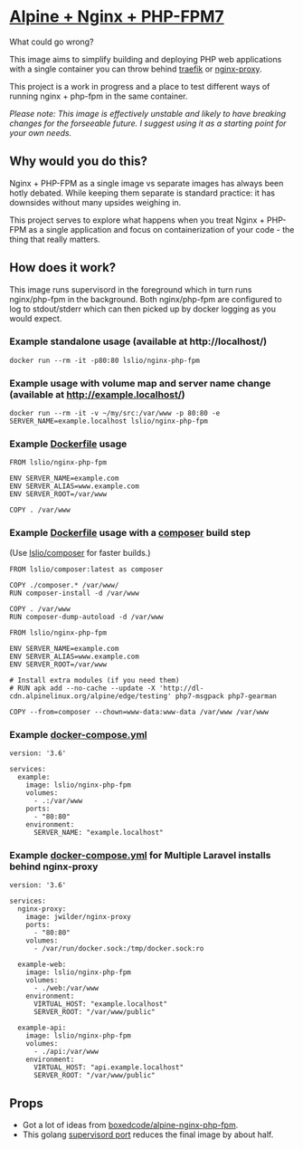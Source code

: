 # [Alpine + Nginx + PHP-FPM7](https://github.com/lsl/docker-nginx-php-fpm)

What could go wrong?

This image aims to simplify building and deploying PHP web applications with a single container you can throw behind [traefik](https://traefik.io/) or [nginx-proxy](https://github.com/jwilder/nginx-proxy).

This project is a work in progress and a place to test different ways of running nginx + php-fpm in the same container.

*Please note: This image is effectively unstable and likely to have breaking changes for the forseeable future. I suggest using it as a starting point for your own needs.*

## Why would you do this?

Nginx + PHP-FPM as a single image vs separate images has always been hotly debated. While keeping them separate is standard practice: it has downsides without many upsides weighing in.

This project serves to explore what happens when you treat Nginx + PHP-FPM as a single application and focus on containerization of your code - the thing that really matters.

## How does it work?

This image runs supervisord in the foreground which in turn runs nginx/php-fpm in the background. Both nginx/php-fpm are configured to log to stdout/stderr which can then picked up by docker logging as you would expect.

### Example standalone usage (available at http://localhost/)

`docker run --rm -it -p80:80 lslio/nginx-php-fpm`

### Example usage with volume map and server name change (available at http://example.localhost/)

`docker run --rm -it -v ~/my/src:/var/www -p 80:80 -e SERVER_NAME=example.localhost lslio/nginx-php-fpm`

### Example [Dockerfile](https://github.com/lsl/docker-nginx-php-fpm/blob/master/examples/Dockerfile.basic) usage

```
FROM lslio/nginx-php-fpm

ENV SERVER_NAME=example.com
ENV SERVER_ALIAS=www.example.com
ENV SERVER_ROOT=/var/www

COPY . /var/www
```

### Example [Dockerfile](https://github.com/lsl/docker-nginx-php-fpm/blob/master/examples/Dockerfile.composer) usage with a [composer](https://github.com/lsl/docker-composer) build step

(Use [lslio/composer](https://github.com/lsl/docker-composer) for faster builds.)

```
FROM lslio/composer:latest as composer

COPY ./composer.* /var/www/
RUN composer-install -d /var/www

COPY . /var/www
RUN composer-dump-autoload -d /var/www

FROM lslio/nginx-php-fpm

ENV SERVER_NAME=example.com
ENV SERVER_ALIAS=www.example.com
ENV SERVER_ROOT=/var/www

# Install extra modules (if you need them)
# RUN apk add --no-cache --update -X 'http://dl-cdn.alpinelinux.org/alpine/edge/testing' php7-msgpack php7-gearman

COPY --from=composer --chown=www-data:www-data /var/www /var/www
```

### Example [docker-compose.yml](https://github.com/lsl/docker-nginx-php-fpm/blob/master/examples/docker-compose.yml)
```
version: '3.6'

services:
  example:
    image: lslio/nginx-php-fpm
    volumes:
      - .:/var/www
    ports:
      - "80:80"
    environment:
      SERVER_NAME: "example.localhost"
```

### Example [docker-compose.yml](https://github.com/lsl/docker-nginx-php-fpm/blob/master/examples/docker-compose.yml) for Multiple Laravel installs behind nginx-proxy
```
version: '3.6'

services:
  nginx-proxy:
    image: jwilder/nginx-proxy
    ports:
      - "80:80"
    volumes:
      - /var/run/docker.sock:/tmp/docker.sock:ro

  example-web:
    image: lslio/nginx-php-fpm
    volumes:
      - ./web:/var/www
    environment:
      VIRTUAL_HOST: "example.localhost"
      SERVER_ROOT: "/var/www/public"

  example-api:
    image: lslio/nginx-php-fpm
    volumes:
      - ./api:/var/www
    environment:
      VIRTUAL_HOST: "api.example.localhost"
      SERVER_ROOT: "/var/www/public"
```

## Props
- Got a lot of ideas from [boxedcode/alpine-nginx-php-fpm](https://gitlab.com/boxedcode/alpine-nginx-php-fpm).
- This golang [supervisord port](https://github.com/ochinchina/supervisord) reduces the final image by about half.
